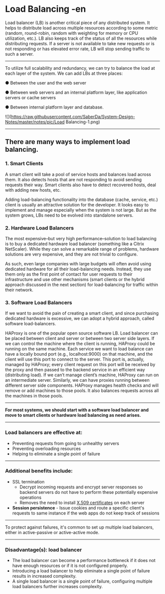 # Load Balancing -en



Load balancer (LB) is another critical piece of any distributed system. It helps to distribute load across multiple resources according to some metric (random, round-robin, random with weighting for memory or CPU utilization, etc.). LB also keeps track of the status of all the resources while distributing requests. If a server is not available to take new requests or is not responding or has elevated error rate, LB will stop sending traffic to such a server.

---

To utilize full scalability and redundancy, we can try to balance the load at each layer of the system. We can add LBs at three places:

●    Between the user and the web server

●    Between web servers and an internal platform layer, like application servers or cache servers

●    Between internal platform layer and database.

![](https://raw.githubusercontent.com/SaberDa/System-Design-Notes/master/notes/pic/Load Balancing-1.png)

---



## There are many ways to implement load balancing.



### **1. Smart Clients**

A smart client will take a pool of service hosts and balances load across them. It also detects hosts that are not responding to avoid sending requests their way. Smart clients also have to detect recovered hosts, deal with adding new hosts, etc.

Adding load-balancing functionality into the database (cache, service, etc.) client is usually an attractive solution for the developer. It looks easy to implement and manage especially when the system is not large. But as the system grows, LBs need to be evolved into standalone servers.

### **2. Hardware Load Balancers**

The most expensive–but very high performance–solution to load balancing is to buy a dedicated hardware load balancer (something like a Citrix NetScaler). While they can solve a remarkable range of problems, hardware solutions are very expensive, and they are not trivial to configure.

As such, even large companies with large budgets will often avoid using dedicated hardware for all their load-balancing needs. Instead, they use them only as the first point of contact for user requests to their infrastructure and use other mechanisms (smart clients or the hybrid approach discussed in the next section) for load-balancing for traffic within their network.

### **3. Software Load Balancers**

If we want to avoid the pain of creating a smart client, and since purchasing dedicated hardware is excessive, we can adopt a hybrid approach, called software load-balancers.

HAProxy is one of the popular open source software LB. Load balancer can be placed between client and server or between two server side layers. If we can control the machine where the client is running, HAProxy could be running on the same machine. Each service we want to load balance can have a locally bound port (e.g., localhost:9000) on that machine, and the client will use this port to connect to the server. This port is, actually, managed by HAProxy; every client request on this port will be received by the proxy and then passed to the backend service in an efficient way (distributing load). If we can’t manage client’s machine, HAProxy can run on an intermediate server. Similarly, we can have proxies running between different server side components. HAProxy manages health checks and will remove or add machines to those pools. It also balances requests across all the machines in those pools.

---



**For most systems, we should start with a software load balancer and move to smart clients or hardware load balancing as need arises.**

---



### Load balancers are effective at:



- Preventing requests from going to unhealthy servers
- Preventing overloading resources
- Helping to eliminate a single point of failure

---



### Additional benefits include:



- SSL termination
  - Decrypt incoming requests and encrypt server responses so backend servers do not have to perform these potentially expensive operations
  - Removes the need to install [X.509 certificates](https://en.wikipedia.org/wiki/X.509) on each server
- **Session persistence** - Issue cookies and route a specific client's requests to same instance if the web apps do not keep track of sessions

---



To protect against failures, it's common to set up multiple load balancers, either in active-passive or active-active mode.

---



### Disadvantage(s): load balancer



- The load balancer can become a performance bottleneck if it does not have enough resources or if it is not configured properly.
- Introducing a load balancer to help eliminate a single point of failure results in increased complexity.
- A single load balancer is a single point of failure, configuring multiple load balancers further increases complexity.